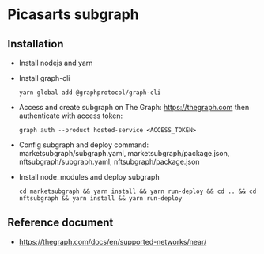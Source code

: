 # Picasarts subgraph

## Installation
- Install nodejs and yarn 
- Install graph-cli

  `yarn global add @graphprotocol/graph-cli`
- Access and create subgraph on The Graph: https://thegraph.com then authenticate with access token:

  `graph auth --product hosted-service <ACCESS_TOKEN>`
- Config subgraph and deploy command: marketsubgraph/subgraph.yaml, marketsubgraph/package.json, nftsubgraph/subgraph.yaml, nftsubgraph/package.json
- Install node_modules and deploy subgraph

  `cd marketsubgraph && yarn install && yarn run-deploy && cd .. && cd nftsubgraph && yarn install && yarn run-deploy`

## Reference document
- https://thegraph.com/docs/en/supported-networks/near/
